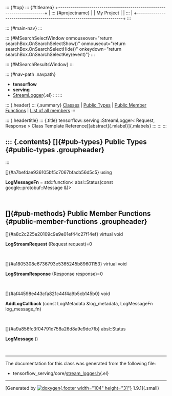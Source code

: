 ::: {#top}
::: {#titlearea}
+-----------------------------------------------------------------------+
| ::: {#projectname}                                                    |
| My Project                                                            |
| :::                                                                   |
+-----------------------------------------------------------------------+
:::

::: {#main-nav}
:::

::: {#MSearchSelectWindow onmouseover="return searchBox.OnSearchSelectShow()" onmouseout="return searchBox.OnSearchSelectHide()" onkeydown="return searchBox.OnSearchSelectKey(event)"}
:::

::: {#MSearchResultsWindow}
:::

::: {#nav-path .navpath}
-   **tensorflow**
-   **serving**
-   [StreamLogger](classtensorflow_1_1serving_1_1StreamLogger.html){.el}
:::
:::

::: {.header}
::: {.summary}
[Classes](#nested-classes) \| [Public Types](#pub-types) \| [Public
Member Functions](#pub-methods) \| [List of all
members](classtensorflow_1_1serving_1_1StreamLogger-members.html)
:::

::: {.headertitle}
::: {.title}
tensorflow::serving::StreamLogger\< Request, Response \> Class Template
Reference[[abstract]{.mlabel}]{.mlabels}
:::
:::
:::

::: {.contents}
[]{#pub-types} Public Types {#public-types .groupheader}
---------------------------
:::

[]{#a7befdae936105bf5c7067bfacb56d5c5} using 

**LogMessageFn** = std::function\< absl::Status(const
google::protobuf::Message &)\>

 

[]{#pub-methods} Public Member Functions {#public-member-functions .groupheader}
----------------------------------------

[]{#a8c2c225e20109c9e9e01ef44c27f14ef} virtual void 

**LogStreamRequest** (Request request)=0

 

[]{#a1805308e6736793e5365245b89601153} virtual void 

**LogStreamResponse** (Response response)=0

 

[]{#af44598e443cfa821c44f4a9b5cb145b0} void 

**AddLogCallback** (const LogMetadata &log\_metadata, LogMessageFn
log\_message\_fn)

 

[]{#a9a856fc3f04791d758a26d8a9e9de7fb} absl::Status 

**LogMessage** ()

 

------------------------------------------------------------------------

The documentation for this class was generated from the following file:

-   tensorflow\_serving/core/[stream\_logger.h](stream__logger_8h_source.html){.el}

------------------------------------------------------------------------

[Generated by [![doxygen](doxygen.svg){.footer width="104"
height="31"}](https://www.doxygen.org/index.html) 1.9.1]{.small}
